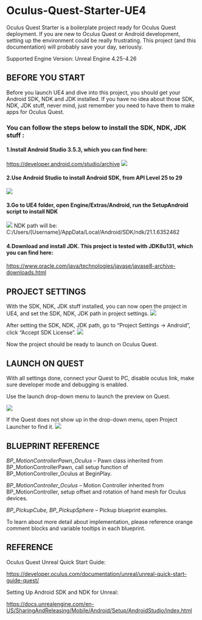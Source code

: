 # Oculus-Quest-Starter-UE4
Oculus Quest Starter is a boilerplate project ready for Oculus Quest deployment. If you are new to Oculus Quest or Android development, setting up the environment could be really frustrating. This project (and this documentation) will probably save your day, seriously.

Supported Engine Version: Unreal Engine 4.25-4.26

## BEFORE YOU START
Before you launch UE4 and dive into this project, you should get your Android SDK, NDK and JDK installed. If you have no idea about those SDK, NDK, JDK stuff, never mind, just remember you need to have them to make apps for Oculus Quest.

### You can follow the steps below to install the SDK, NDK, JDK stuff :

#### 1.Install Android Studio 3.5.3, which you can find here:
https://developer.android.com/studio/archive
![](https://raw.github.com/swenyan/Oculus-Quest-Starter-UE4/master/Readme/readme_1.png)

#### 2.Use Android Studio to install Android SDK, from API Level 25 to 29
![](https://raw.github.com/swenyan/Oculus-Quest-Starter-UE4/master/Readme/readme_2.png)

#### 3.Go to UE4 folder, open Engine/Extras/Android, run the SetupAndroid script to install NDK
![](https://raw.github.com/swenyan/Oculus-Quest-Starter-UE4/master/Readme/readme_3.png)
NDK path will be: C:/Users/[Username]/AppData/Local/Android/SDK/ndk/21.1.6352462

#### 4.Download and install JDK. This project is tested with JDK8u131, which you can find here:
https://www.oracle.com/java/technologies/javase/javase8-archive-downloads.html

## PROJECT SETTINGS
With the SDK, NDK, JDK stuff installed, you can now open the project in UE4, and set the SDK, NDK, JDK path in project settings.
![](https://raw.github.com/swenyan/Oculus-Quest-Starter-UE4/master/Readme/readme_4.png)

After setting the SDK, NDK, JDK path, go to “Project Settings -> Android”, click “Accept SDK License”.
![](https://raw.github.com/swenyan/Oculus-Quest-Starter-UE4/master/Readme/readme_5.png)

Now the project should be ready to launch on Oculus Quest.

## LAUNCH ON QUEST
With all settings done, connect your Quest to PC, disable oculus link, make sure developer mode and debugging is enabled.

Use the launch drop-down menu to launch the preview on Quest.

![](https://raw.github.com/swenyan/Oculus-Quest-Starter-UE4/master/Readme/readme_6.png)

If the Quest does not show up in the drop-down menu, open Project Launcher to find it.
![](https://raw.github.com/swenyan/Oculus-Quest-Starter-UE4/master/Readme/readme_7.png)

## BLUEPRINT REFERENCE
*BP_MotionControllerPawn_Oculus* – Pawn class inherited from BP_MotionControllerPawn, call setup function of BP_MotionController_Oculus at BeginPlay.

*BP_MotionController_Oculus* – Motion Controller inherited from BP_MotionController, setup offset and rotation of hand mesh for Oculus devices.

*BP_PickupCube, BP_PickupSphere* – Pickup blueprint examples.

To learn about more detail about implementation, please reference orange comment blocks and variable tooltips in each blueprint.


## REFERENCE
Oculus Quest Unreal Quick Start Guide:

https://developer.oculus.com/documentation/unreal/unreal-quick-start-guide-quest/

Setting Up Android SDK and NDK for Unreal:

https://docs.unrealengine.com/en-US/SharingAndReleasing/Mobile/Android/Setup/AndroidStudio/index.html
